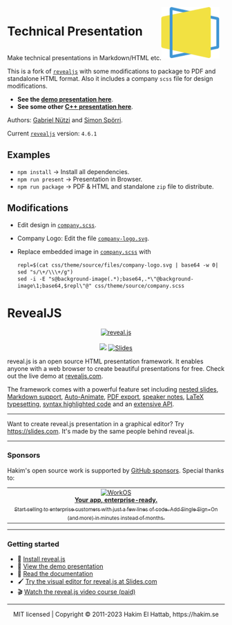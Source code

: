 <img src="docs/logo.svg" style="margin-right: 10pt;width:100pt" align="right">
<h1>Technical Presentation</h1>

<br>
Make technical presentations in Markdown/HTML etc.

This is a fork of [`revealjs`](https://github.com/hakimel/reveal.js) with some modifications to
package to PDF and standalone HTML format. Also it includes a company `scss`
file for design modifications.

- **See the [demo presentation here](https://gabyx.github.io/Technical-Presentation)**.
- **See some other [C++ presentation here](https://gabyx.github.io/tech-pr-cpp-value-catergories)**.

Authors: [Gabriel Nützi](https://github.com/gabyx) and [Simon Spörri](https://github.com/simonspoerri).

Current [`revealjs`](https://github.com/hakimel/reveal.js) version: `4.6.1`

## Examples

- `npm install` -> Install all dependencies.
- `npm run present` -> Presentation in Browser.
- `npm run package` -> PDF & HTML and standalone `zip` file to distribute.

## Modifications

- Edit design in [`company.scss`](css/theme/source/company.scss).
- Company Logo: Edit the file [`company-logo.svg`](css/theme/source/files/company-logo.svg).
- Replace embedded image in [`company.scss`](css/theme/source/company.scss) with

  ```shell
  repl=$(cat css/theme/source/files/company-logo.svg | base64 -w 0| sed "s/\+/\\\+/g")
  sed -i -E "s@background-image(.*);base64,.*\"@background-image\1;base64,$repl\"@" css/theme/source/company.scss
  ```

# RevealJS

<p align="center">
  <a href="https://revealjs.com">
  <img src="https://hakim-static.s3.amazonaws.com/reveal-js/logo/v1/reveal-black-text-sticker.png" alt="reveal.js" width="500">
  </a>
  <br><br>
  <a href="https://github.com/hakimel/reveal.js/actions"><img src="https://github.com/hakimel/reveal.js/workflows/tests/badge.svg"></a>
  <a href="https://slides.com/"><img src="https://s3.amazonaws.com/static.slid.es/images/slides-github-banner-320x40.png?1" alt="Slides" width="160" height="20"></a>
</p>

reveal.js is an open source HTML presentation framework. It enables anyone with a web browser to create beautiful presentations for free. Check out the live demo at [revealjs.com](https://revealjs.com/).

The framework comes with a powerful feature set including [nested slides](https://revealjs.com/vertical-slides/), [Markdown support](https://revealjs.com/markdown/), [Auto-Animate](https://revealjs.com/auto-animate/), [PDF export](https://revealjs.com/pdf-export/), [speaker notes](https://revealjs.com/speaker-view/), [LaTeX typesetting](https://revealjs.com/math/), [syntax highlighted code](https://revealjs.com/code/) and an [extensive API](https://revealjs.com/api/).

---

Want to create reveal.js presentation in a graphical editor? Try <https://slides.com>. It's made by the same people behind reveal.js.

---

### Sponsors

Hakim's open source work is supported by <a href="https://github.com/sponsors/hakimel">GitHub sponsors</a>. Special thanks to:

<div align="center">
  <table>
    <td align="center">
      <a href="https://workos.com/?utm_campaign=github_repo&utm_medium=referral&utm_content=revealjs&utm_source=github">
        <div>
          <img src="https://user-images.githubusercontent.com/629429/151508669-efb4c3b3-8fe3-45eb-8e47-e9510b5f0af1.svg" width="290" alt="WorkOS">
        </div>
        <b>Your app, enterprise-ready.</b>
        <div>
          <sub>Start selling to enterprise customers with just a few lines of code. Add Single Sign-On (and more) in minutes instead of months.</sup>
        </div>
      </a>
    </td>
  </table>
</div>

---

### Getting started

- 🚀 [Install reveal.js](https://revealjs.com/installation)
- 👀 [View the demo presentation](https://revealjs.com/demo)
- 📖 [Read the documentation](https://revealjs.com/markup/)
- 🖌 [Try the visual editor for reveal.js at Slides.com](https://slides.com/)
- 🎬 [Watch the reveal.js video course (paid)](https://revealjs.com/course)

---

<div align="center">
  MIT licensed | Copyright © 2011-2023 Hakim El Hattab, https://hakim.se
</div>
